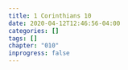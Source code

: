 ```yaml
---
title: 1 Corinthians 10
date: 2020-04-12T12:46:56-04:00
categories: []
tags: []
chapter: "010"
inprogress: false
---
```


